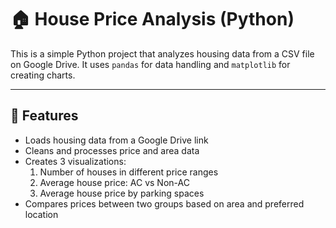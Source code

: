 # 🏠 House Price Analysis (Python)

This is a simple Python project that analyzes housing data from a CSV file on Google Drive. It uses `pandas` for data handling and `matplotlib` for creating charts.

---

## 📌 Features

- Loads housing data from a Google Drive link
- Cleans and processes price and area data
- Creates 3 visualizations:
  1. Number of houses in different price ranges
  2. Average house price: AC vs Non-AC
  3. Average house price by parking spaces
- Compares prices between two groups based on area and preferred location

